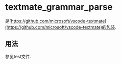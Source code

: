 # textmate_grammar_parse

是[https://github.com/microsoft/vscode-textmate](https://github.com/microsoft/vscode-textmate)的包装.

## 用法

参见test文件.
